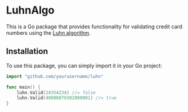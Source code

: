 # LuhnAlgo

This is a Go package that provides functionality for validating credit card numbers using the [Luhn algorithm](https://en.wikipedia.org/wiki/Luhn_algorithm).

## Installation

To use this package, you can simply import it in your Go project:

```go
import "github.com/yourusername/luhn"

func main() {
	luhn.Valid(24354234) //= false
	luhn.Valid(40000070302000001) //= true
}